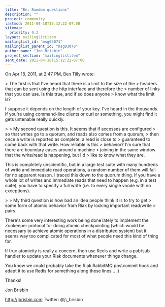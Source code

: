 ```yaml
---
title: "Re: Random questions"
description: ""
project: community
lastmod: 2011-04-18T15:12:22-07:00
sitemap:
  priority: 0.2
layout: mailinglistitem
mailinglist_id: "msg03071"
mailinglist_parent_id: "msg03070"
author_name: "Jon Brisbin"
project_section: "mailinglistitem"
sent_date: 2011-04-18T15:12:22-07:00
---
```


On Apr 18, 2011, at 2:47 PM, Ben Tilly wrote:

&gt; The first is that I've heard that there is a limit to the size of the
&gt; headers that can be sent using the http interface and therefore the
&gt; number of links that you can use. Is this true, and if so does anyone
&gt; know what the limit is?

I suppose it depends on the length of your key. I've heard in the thousands. If 
you're using command-line clients or curl or something, you might find it gets 
untenable really quickly.

&gt; 
&gt; My second question is this. It seems that if accesses are configured
&gt; so that writes go to a quorum, and reads also comes from a quorum,
&gt; then once a write is reported as complete, a read is close to
&gt; guaranteed to come back with that write. How reliable is this
&gt; behavior? I'm sure that there are boundary cases around a machine
&gt; joining in the same window that the write/read is happening, but I'd
&gt; like to know what they are.

This is completely unscientific, but in a large test suite with many hundreds 
of write and immediate read operations, a random number of them will fail for 
no apparent reason. I traced this down to the quorum thing. If you have a whole 
lot of writes and immediate reads that need to happen (e.g. in a test suite), 
you have to specify a full write (i.e. to every single vnode with no 
exceptions).

&gt; 
&gt; My third question is how bad an idea people think it is to try to get
&gt; some form of atomic behavior from Riak by locking important read/write
&gt; pairs.

There's some very interesting work being done lately to implement the Zookeeper 
protocol for doing atomic checkpointing (which would be necessary to achieve 
atomic operations in a distributed system) but it seems way too complicated for 
most of what people need this kind of thing for.

If true atomicity is really a concern, then use Redis and write a pub/sub 
handler to update your Riak documents whenever things change.

You know we could probably take the Riak RabbitMQ postcommit hook and adapt it 
to use Redis for something along these lines... :)

Thanks!

Jon Brisbin

http://jbrisbin.com
Twitter: @j\\_brisbin

